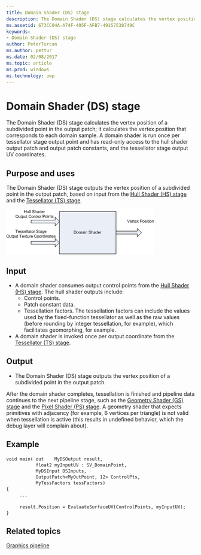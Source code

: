 ```yaml
---
title: Domain Shader (DS) stage
description: The Domain Shader (DS) stage calculates the vertex position of a subdivided point in the output patch; it calculates the vertex position that corresponds to each domain sample.
ms.assetid: 673CC04A-A74F-495F-AFB7-49157538749C
keywords:
- Domain Shader (DS) stage
author: PeterTurcan
ms.author: pettur
ms.date: 02/08/2017
ms.topic: article
ms.prod: windows
ms.technology: uwp
---
```


# Domain Shader (DS) stage


The Domain Shader (DS) stage calculates the vertex position of a subdivided point in the output patch; it calculates the vertex position that corresponds to each domain sample. A domain shader is run once per tessellator stage output point and has read-only access to the hull shader output patch and output patch constants, and the tessellator stage output UV coordinates.

## <span id="Purpose_and_uses"></span><span id="purpose_and_uses"></span><span id="PURPOSE_AND_USES"></span>Purpose and uses


The Domain Shader (DS) stage outputs the vertex position of a subdivided point in the output patch, based on input from the [Hull Shader (HS) stage](hull-shader-stage--hs-.md) and the [Tessellator (TS) stage](tessellator-stage--ts-.md).

![diagram of the domain-shader stage](images/d3d11-domain-shader.png)

## <span id="Input"></span><span id="input"></span><span id="INPUT"></span>Input


-   A domain shader consumes output control points from the [Hull Shader (HS) stage](hull-shader-stage--hs-.md). The hull shader outputs include:
    -   Control points.
    -   Patch constant data.
    -   Tessellation factors. The tessellation factors can include the values used by the fixed-function tessellator as well as the raw values (before rounding by integer tessellation, for example), which facilitates geomorphing, for example.
-   A domain shader is invoked once per output coordinate from the [Tessellator (TS) stage](tessellator-stage--ts-.md).

## <span id="Output"></span><span id="output"></span><span id="OUTPUT"></span>Output


-   The Domain Shader (DS) stage outputs the vertex position of a subdivided point in the output patch.

After the domain shader completes, tessellation is finished and pipeline data continues to the next pipeline stage, such as the [Geometry Shader (GS) stage](geometry-shader-stage--gs-.md) and the [Pixel Shader (PS) stage](pixel-shader-stage--ps-.md). A geometry shader that expects primitives with adjacency (for example, 6 vertices per triangle) is not valid when tessellation is active (this results in undefined behavior, which the debug layer will complain about).

## <span id="Example"></span><span id="example"></span><span id="EXAMPLE"></span>Example


```
void main( out    MyDSOutput result, 
           float2 myInputUV : SV_DomainPoint, 
           MyDSInput DSInputs,
           OutputPatch<MyOutPoint, 12> ControlPts, 
           MyTessFactors tessFactors)
{
     ...

     result.Position = EvaluateSurfaceUV(ControlPoints, myInputUV);
}
```

## <span id="related-topics"></span>Related topics


[Graphics pipeline](graphics-pipeline.md)

 

 




